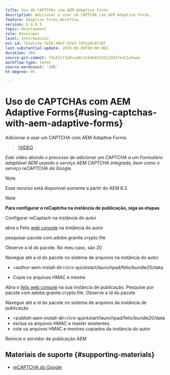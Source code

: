 ```yaml
---
title: Uso de CAPTCHAs com AEM Adaptive Forms
description: Adicionar e usar um CAPTCHA com AEM Adaptive Forms.
feature: Adaptive Forms,Workflow
version: 6.4,6.5
topic: Development
role: Developer
level: Intermediate
exl-id: 7e5dcc6e-fe56-49af-97e3-7dfaa9c8738f
last-substantial-update: 2019-06-09T00:00:00Z
duration: 260
source-git-commit: f4c621f3a9caa8c2c64b8323312343fe421a5aee
workflow-type: tm+mt
source-wordcount: '196'
ht-degree: 0%

---
```


# Uso de CAPTCHAs com AEM Adaptive Forms{#using-captchas-with-aem-adaptive-forms}

Adicionar e usar um CAPTCHA com AEM Adaptive Forms.

>[!VIDEO](https://video.tv.adobe.com/v/18336?quality=12&learn=on)

*Este vídeo aborda o processo de adicionar um CAPTCHA a um Formulário adaptável AEM usando o serviço AEM CAPTCHA integrado, bem como o serviço reCAPTCHA da Google.*

>[!NOTE]
>
>Esse recurso está disponível somente a partir do AEM 6.3.

>[!NOTE]
>
>**Para configurar o reCaptcha na instância de publicação, siga as etapas**
>
>Configurar reCaptach na instância do autor
>
>abra o Felix [web console](http://localhost:4502/system/console/bundles) na instância do autor
>
>pesquisar pacote com.adobe.granite.crypto.file
>
>Observe a id do pacote. No meu caso, são 20
>
>Navegue até a id do pacote no sistema de arquivos na instância do autor
>
>* &lt;author-aem-install-dir>/crx-quickstart/launchpad/felix/bundle20/data
* Copie os arquivos HMAC e mestre
>
Abra o [felix web console](http://localhost:4502/system/console/bundles) na sua instância de publicação. Pesquise por pacote com.adobe.granite.crypto.file. Observe a id do pacote
>
Navegue até a id do pacote no sistema de arquivos da instância de publicação
>
* &lt;publish-aem-install-dir>/crx-quickstart/launchpad/felix/bundle20/data
* exclua os arquivos HMAC e master existentes.
* cole os arquivos HMAC e mestres copiados da instância do autor
>
Reinicie o servidor de publicação AEM

## Materiais de suporte {#supporting-materials}

* [reCAPTCHA do Google](https://www.google.com/recaptcha)
